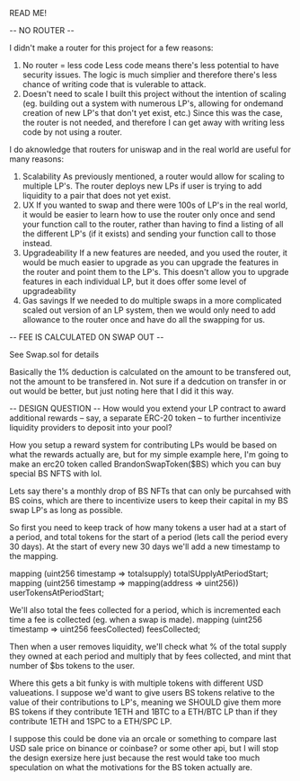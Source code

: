 READ ME!

-- NO ROUTER --

I didn't make a router for this project for a few reasons:

1. No router = less code
   Less code means there's less potential to have security issues. The logic is much simplier and therefore there's less chance of writing code that is vulerable to attack.
2. Doesn't need to scale
   I built this project without the intention of scaling (eg. building out a system with numerous LP's, allowing for ondemand creation of new LP's that don't yet exist, etc.) Since this was the case, the router is not needed, and therefore I can get away with writing less code by not using a router.

I do aknowledge that routers for uniswap and in the real world are useful for many reasons:

1. Scalability
   As previously mentioned, a router would allow for scaling to multiple LP's. The router deploys new LPs if user is trying to add liquidity to a pair that does not yet exist.
2. UX
   If you wanted to swap and there were 100s of LP's in the real world, it would be easier to learn how to use the router only once and send your function call to the router, rather than having to find a listing of all the different LP's (if it exists) and sending your function call to those instead.
3. Upgradeability
   If a new features are needed, and you used the router, it would be much easier to upgrade as you can upgrade the features in the router and point them to the LP's. This doesn't allow you to upgrade features in each individual LP, but it does offer some level of upgradeability
4. Gas savings
   If we needed to do multiple swaps in a more complicated scaled out version of an LP system, then we would only need to add allowance to the router once and have do all the swapping for us.

-- FEE IS CALCULATED ON SWAP OUT --

See Swap.sol for details

Basically the 1% deduction is calculated on the amount to be transfered out, not the amount to be transfered in. Not sure if a dedcution on transfer in or out would be better, but just noting here that I did it this way.

-- DESIGN QUESTION --
How would you extend your LP contract to award additional rewards – say, a separate ERC-20 token – to further incentivize liquidity providers to deposit into your pool?

How you setup a reward system for contributing LPs would be based on what the rewards actually are, but for my simple example here, I'm going to make an erc20 token called BrandonSwapToken($BS) which you can buy special BS NFTS with lol.

Lets say there's a monthly drop of BS NFTs that can only be purcahsed with BS coins, which are there to incentivize users to keep their capital in my BS swap LP's as long as possible.

So first you need to keep track of how many tokens a user had at a start of a period, and total tokens for the start of a period (lets call the period every 30 days). At the start of every new 30 days we'll add a new timestamp to the mapping.

mapping (uint256 timestamp => totalsupply) totalSUpplyAtPeriodStart;
mapping (uint256 timestamp => mapping(address => uint256)) userTokensAtPeriodStart;

We'll also total the fees collected for a period, which is incremented each time a fee is collected (eg. when a swap is made).
mapping (uint256 timestamp => uint256 feesCollected) feesCollected;

Then when a user removes liquidity, we'll check what % of the total supply they owned at each period and multiply that by fees collected, and mint that number of $bs tokens to the user.

Where this gets a bit funky is with multiple tokens with different USD valueations. I suppose we'd want to give users BS tokens relative to the value of their contributions to LP's, meaning we SHOULD give them more BS tokens if they contribute 1ETH and 1BTC to a ETH/BTC LP than if they contribute 1ETH and 1SPC to a ETH/SPC LP.

I suppose this could be done via an orcale or something to compare last USD sale price on binance or coinbase? or some other api, but I will stop the design exersize here just because the rest would take too much speculation on what the motivations for the BS token actually are.
